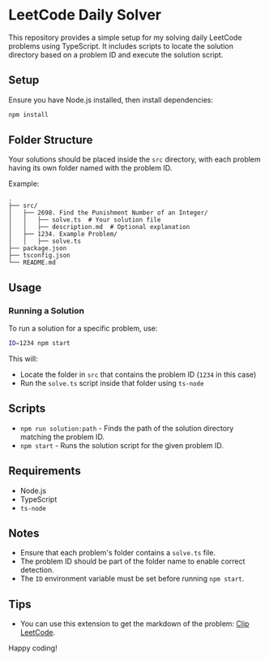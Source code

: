 # LeetCode Daily Solver

This repository provides a simple setup for my solving daily LeetCode problems using TypeScript. It includes scripts to locate the solution directory based on a problem ID and execute the solution script.

## Setup

Ensure you have Node.js installed, then install dependencies:

```sh
npm install
```

## Folder Structure

Your solutions should be placed inside the `src` directory, with each problem having its own folder named with the problem ID.

Example:

```
.
├── src/
│   ├── 2698. Find the Punishment Number of an Integer/
│   │   ├── solve.ts  # Your solution file
│   │   ├── description.md  # Optional explanation
│   ├── 1234. Example Problem/
│   │   ├── solve.ts
├── package.json
├── tsconfig.json
└── README.md
```

## Usage

### Running a Solution

To run a solution for a specific problem, use:

```sh
ID=1234 npm start
```

This will:

- Locate the folder in `src` that contains the problem ID (`1234` in this case)
- Run the `solve.ts` script inside that folder using `ts-node`

## Scripts

- `npm run solution:path` - Finds the path of the solution directory matching the problem ID.
- `npm start` - Runs the solution script for the given problem ID.

## Requirements

- Node.js
- TypeScript
- `ts-node`

## Notes

- Ensure that each problem's folder contains a `solve.ts` file.
- The problem ID should be part of the folder name to enable correct detection.
- The `ID` environment variable must be set before running `npm start`.

## Tips

- You can use this extension to get the markdown of the problem: [Clip LeetCode](https://chromewebstore.google.com/detail/clip-leetcode/cnghimckckgcmhbdokjielmhkmnagdcp?hl=en).

Happy coding!
